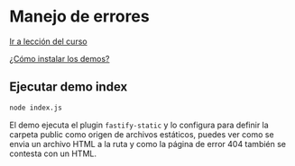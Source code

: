 # Manejo de errores

[Ir a lección del curso](https://www.artisanfront.com/cursos/curso-fastify-desde-0/fastify-11-archivos-estaticos)

[¿Cómo instalar los demos?](../README.md)

## Ejecutar demo index

```sh
node index.js
```

El demo ejecuta el plugin `fastify-static` y lo configura para definir la carpeta public como origen de archivos estáticos, puedes ver como se envia un archivo HTML a la ruta y como la página de error 404 también se contesta con un HTML.
